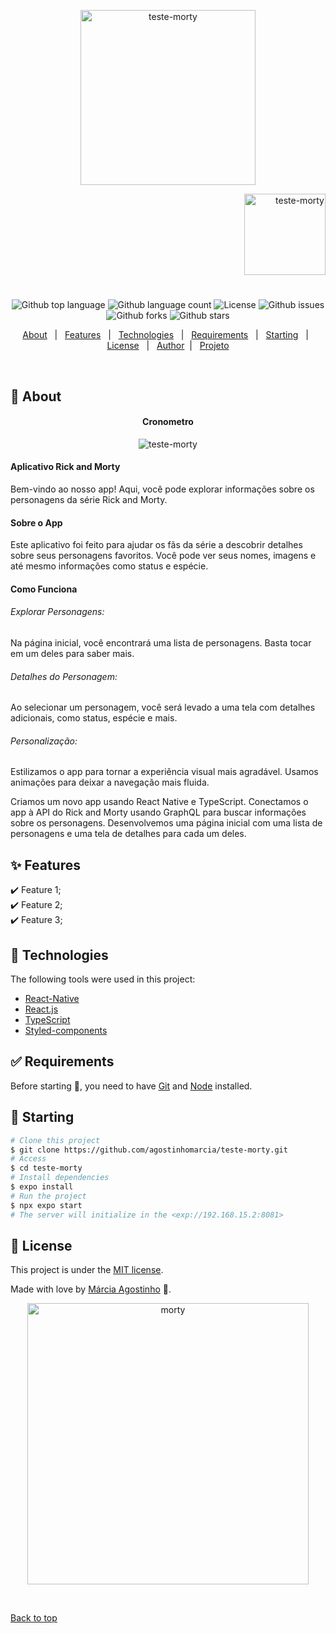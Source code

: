 <p align="center">
   <img src="https://media.giphy.com/media/lLlG6lAGL36SdhTqcE/giphy.gif" alt="teste-morty" width="280"/>
</p>

<p align="right">
   <img src="https://media.giphy.com/media/V6VN30xiApzSa8Slt2/giphy.gif" alt="teste-morty" width="130"/>
</p>

<h1 align="center"></h1>

<p align="center">
  <img alt="Github top language" src="https://img.shields.io/github/languages/top/agostinhomarcia/teste-morty?color=eb4034">

  <img alt="Github language count" src="https://img.shields.io/github/languages/count/agostinhomarcia/teste-morty?color=eb4034">

  <img alt="License" src="https://img.shields.io/github/license/agostinhomarcia/teste-morty?color=eb4034">

   <img alt="Github issues" src="https://img.shields.io/github/issues/agostinhomarcia/teste-morty?color=eb4034" />

   <img alt="Github forks" src="https://img.shields.io/github/forks/agostinhomarcia/teste-morty?color=eb4034" />

   <img alt="Github stars" src="https://img.shields.io/github/stars/agostinhomarcia/teste-morty?color=eb4034" /> 
</p>

<p align="center">
  <a href="#dart-about">About</a> &#xa0; | &#xa0; 
  <a href="#sparkles-features">Features</a> &#xa0; | &#xa0;
  <a href="#rocket-technologies">Technologies</a> &#xa0; | &#xa0;
  <a href="#white_check_mark-requirements">Requirements</a> &#xa0; | &#xa0;
  <a href="#checkered_flag-starting">Starting</a> &#xa0; | &#xa0;
  <a href="#memo-license">License</a> &#xa0; | &#xa0;
  <a href="https://github.com/agostinhomarcia" target="_blank">Author</a>&#xa0; | &#xa0
  <a href="#" target="_blank" rel="noopener noreferrer">Projeto</a>
</p>

<br>

## :dart: About

<h4 align="center"> Cronometro </h4>

<p align="center">
  <img src="./src/crono.gif" alt="teste-morty" />
  
</p>

<p align="left">

#### Aplicativo Rick and Morty

Bem-vindo ao nosso app! Aqui, você pode explorar informações sobre os personagens da série Rick and Morty.

#### Sobre o App

Este aplicativo foi feito para ajudar os fãs da série a descobrir detalhes sobre seus personagens favoritos. Você pode ver seus nomes, imagens e até mesmo informações como status e espécie.

#### Como Funciona

###### Explorar Personagens:

Na página inicial, você encontrará uma lista de personagens. Basta tocar em um deles para saber mais.

###### Detalhes do Personagem:

Ao selecionar um personagem, você será levado a uma tela com detalhes adicionais, como status, espécie e mais.

###### Personalização:

Estilizamos o app para tornar a experiência visual mais agradável. Usamos animações para deixar a navegação mais fluida.

Criamos um novo app usando React Native e TypeScript.
Conectamos o app à API do Rick and Morty usando GraphQL para buscar informações sobre os personagens.
Desenvolvemos uma página inicial com uma lista de personagens e uma tela de detalhes para cada um deles.

</p>

## :sparkles: Features

:heavy_check_mark: Feature 1;\
:heavy_check_mark: Feature 2;\
:heavy_check_mark: Feature 3;

## :rocket: Technologies

The following tools were used in this project:

- [React-Native](https://reactnative.dev/docs/getting-started)
- [React.js](https://legacy.reactjs.org/)
- [TypeScript](https://reactnative.dev/docs/0.70/typescript)
- [Styled-components](https://styled-components.com/)

## :white_check_mark: Requirements

Before starting :checkered_flag:, you need to have [Git](https://git-scm.com) and [Node](https://nodejs.org/en/) installed.

## :checkered_flag: Starting

```bash
# Clone this project
$ git clone https://github.com/agostinhomarcia/teste-morty.git
# Access
$ cd teste-morty
# Install dependencies
$ expo install
# Run the project
$ npx expo start
# The server will initialize in the <exp://192.168.15.2:8081>
```

## :memo: License

This project is under the [MIT license](./License).

Made with love by [Márcia Agostinho](https://github.com/agostinhomarcia) 🚀.

<p align="center">
   <img src="https://media.giphy.com/media/chKfsQfFEgDSUWgKfD/giphy.gif" alt="morty" width="450"/>
</p>

&#xa0;

<a href="#top">Back to top </a>
